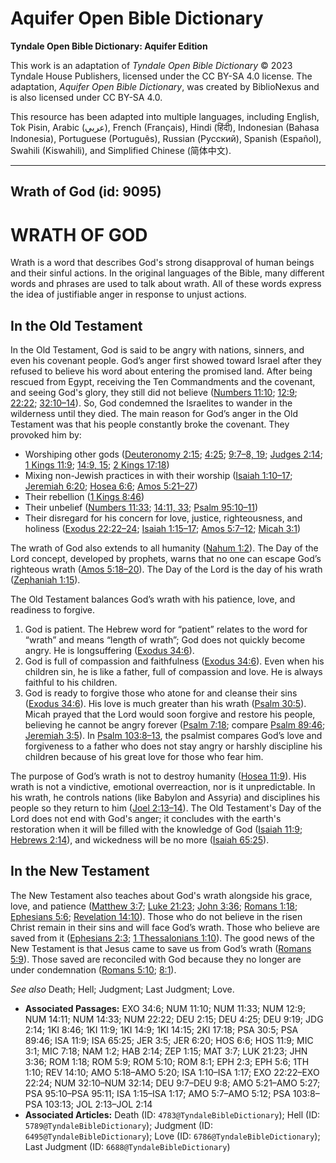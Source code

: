 # Aquifer Open Bible Dictionary

**Tyndale Open Bible Dictionary: Aquifer Edition**

This work is an adaptation of *Tyndale Open Bible Dictionary* © 2023 Tyndale House Publishers, licensed under the CC BY\-SA 4\.0 license. The adaptation, *Aquifer Open Bible Dictionary*, was created by BiblioNexus and is also licensed under CC BY\-SA 4\.0\.

This resource has been adapted into multiple languages, including English, Tok Pisin, Arabic (عربي), French (Français), Hindi (हिंदी), Indonesian (Bahasa Indonesia), Portuguese (Português), Russian (Русский), Spanish (Español), Swahili (Kiswahili), and Simplified Chinese (简体中文).



--------------------------------

## Wrath of God (id: 9095)

WRATH OF GOD
============

Wrath is a word that describes God's strong disapproval of human beings and their sinful actions. In the original languages of the Bible, many different words and phrases are used to talk about wrath. All of these words express the idea of justifiable anger in response to unjust actions.

In the Old Testament
--------------------

In the Old Testament, God is said to be angry with nations, sinners, and even his covenant people. God’s anger first showed toward Israel after they refused to believe his word about entering the promised land. After being rescued from Egypt, receiving the Ten Commandments and the covenant, and seeing God's glory, they still did not believe ([Numbers 11:10](https://ref.ly/Num11:10); [12:9](https://ref.ly/Num12:9); [22:22](https://ref.ly/Num22:22); [32:10–14](https://ref.ly/Num32:10-Num32:14)). So, God condemned the Israelites to wander in the wilderness until they died. The main reason for God’s anger in the Old Testament was that his people constantly broke the covenant. They provoked him by: 

* Worshiping other gods ([Deuteronomy 2:15](https://ref.ly/Deut2:15); [4:25](https://ref.ly/Deut4:25); [9:7](https://ref.ly/Deut9:7-Deut9:8,Deut9:19)[–](https://ref.ly/Deut9:7-Deut9:8)[8, 19](https://ref.ly/Deut9:7-Deut9:8,Deut9:19); [Judges 2:14](https://ref.ly/Judg2:14); [1 Kings 11:9](https://ref.ly/1Kgs11:9); [14:9, 15](https://ref.ly/1Kgs14:9,1Kgs14:15); [2 Kings 17:18](https://ref.ly/2Kgs17:18))
* Mixing non\-Jewish practices in with their worship ([Isaiah 1:10](https://ref.ly/Isa1:10-Isa1:17)[–](https://ref.ly/Isa1:10-Isa1:17)[17](https://ref.ly/Isa1:10-Isa1:17); [Jeremiah 6:20](https://ref.ly/Jer6:20); [Hosea 6:6](https://ref.ly/Hos6:6); [Amos 5:21](https://ref.ly/Amos5:21-Amos5:27)[–](https://ref.ly/Amos5:21-Amos5:27)[27](https://ref.ly/Amos5:21-Amos5:27))
* Their rebellion ([1 Kings 8:46](https://ref.ly/1Kgs8:46))
* Their unbelief ([Numbers 11:33](https://ref.ly/Num11:33); [14:11, 33](https://ref.ly/Num14:11,Num14:33); [Psalm 95:10](https://ref.ly/Ps95:10-Ps95:11)[–](https://ref.ly/Ps95:10-Ps95:11)[11](https://ref.ly/Ps95:10-Ps95:11))
* Their disregard for his concern for love, justice, righteousness, and holiness ([Exodus 22:22](https://ref.ly/Exod22:22-Exod22:24)[–](https://ref.ly/Exod22:22-Exod22:24)[24](https://ref.ly/Exod22:22-Exod22:24); [Isaiah 1:15](https://ref.ly/Isa1:15-Isa1:17)[–](https://ref.ly/Isa1:15-Isa1:17)[17](https://ref.ly/Isa1:15-Isa1:17); [Amos 5:7](https://ref.ly/Amos5:7-Amos5:12)[–](https://ref.ly/Amos5:7-Amos5:12)[12](https://ref.ly/Amos5:7-Amos5:12); [Micah 3:1](https://ref.ly/Mic3:1))

The wrath of God also extends to all humanity ([Nahum 1:2](https://ref.ly/Nah1:2)). The Day of the Lord concept, developed by prophets, warns that no one can escape God’s righteous wrath ([Amos 5:18](https://ref.ly/Amos5:18-Amos5:20)[–](https://ref.ly/Amos5:18-Amos5:20)[20](https://ref.ly/Amos5:18-Amos5:20)). The Day of the Lord is the day of his wrath ([Zephaniah 1:15](https://ref.ly/Zeph1:15)).

The Old Testament balances God’s wrath with his patience, love, and readiness to forgive. 

1. God is patient. The Hebrew word for “patient” relates to the word for “wrath” and means “length of wrath”; God does not quickly become angry. He is longsuffering ([Exodus 34:6](https://ref.ly/Exod34:6)).
2. God is full of compassion and faithfulness ([Exodus 34:6](https://ref.ly/Exod34:6)). Even when his children sin, he is like a father, full of compassion and love. He is always faithful to his children.
3. God is ready to forgive those who atone for and cleanse their sins ([Exodus 34:6](https://ref.ly/Exod34:6)). His love is much greater than his wrath ([Psalm 30:5](https://ref.ly/Ps30:5)). Micah prayed that the Lord would soon forgive and restore his people, believing he cannot be angry forever ([Psalm 7:18](https://ref.ly/Mic7:18); compare [Psalm 89:46](https://ref.ly/Ps89:46); [Jeremiah 3:5](https://ref.ly/Jer3:5)). In [Psalm 103:8](https://ref.ly/Ps103:8-Ps103:13)[–](https://ref.ly/Ps103:8-Ps103:13)[13](https://ref.ly/Ps103:8-Ps103:13), the psalmist compares God’s love and forgiveness to a father who does not stay angry or harshly discipline his children because of his great love for those who fear him.

The purpose of God’s wrath is not to destroy humanity ([Hosea 11:9](https://ref.ly/Hos11:9)). His wrath is not a vindictive, emotional overreaction, nor is it unpredictable. In his wrath, he controls nations (like Babylon and Assyria) and disciplines his people so they return to him ([Joel 2:13](https://ref.ly/Joel2:13-Joel2:14)[–](https://ref.ly/Joel2:13-Joel2:14)[14](https://ref.ly/Joel2:13-Joel2:14)). The Old Testament's Day of the Lord does not end with God's anger; it concludes with the earth's restoration when it will be filled with the knowledge of God ([Isaiah 11:9](https://ref.ly/Isa11:9); [Hebrews 2:14](https://ref.ly/Hab2:14)), and wickedness will be no more ([Isaiah 65:25](https://ref.ly/Isa65:25)).

In the New Testament
--------------------

The New Testament also teaches about God's wrath alongside his grace, love, and patience ([Matthew 3:7](https://ref.ly/Matt3:7); [Luke 21:23](https://ref.ly/Luke21:23); [John 3:36](https://ref.ly/John3:36); [Romans 1:18](https://ref.ly/Rom1:18); [Ephesians 5:6](https://ref.ly/Eph5:6); [Revelation 14:10](https://ref.ly/Rev14:10)). Those who do not believe in the risen Christ remain in their sins and will face God’s wrath. Those who believe are saved from it ([Ephesians 2:3](https://ref.ly/Eph2:3); [1 Thessalonians 1:10](https://ref.ly/1Thess1:10)). The good news of the New Testament is that Jesus came to save us from God’s wrath ([Romans 5:9](https://ref.ly/Rom5:9)). Those saved are reconciled with God because they no longer are under condemnation ([Romans 5:10](https://ref.ly/Rom5:10); [8:1](https://ref.ly/Rom8:1)).

*See also* Death; Hell; Judgment; Last Judgment; Love.

* **Associated Passages:** EXO 34:6; NUM 11:10; NUM 11:33; NUM 12:9; NUM 14:11; NUM 14:33; NUM 22:22; DEU 2:15; DEU 4:25; DEU 9:19; JDG 2:14; 1KI 8:46; 1KI 11:9; 1KI 14:9; 1KI 14:15; 2KI 17:18; PSA 30:5; PSA 89:46; ISA 11:9; ISA 65:25; JER 3:5; JER 6:20; HOS 6:6; HOS 11:9; MIC 3:1; MIC 7:18; NAM 1:2; HAB 2:14; ZEP 1:15; MAT 3:7; LUK 21:23; JHN 3:36; ROM 1:18; ROM 5:9; ROM 5:10; ROM 8:1; EPH 2:3; EPH 5:6; 1TH 1:10; REV 14:10; AMO 5:18–AMO 5:20; ISA 1:10–ISA 1:17; EXO 22:22–EXO 22:24; NUM 32:10–NUM 32:14; DEU 9:7–DEU 9:8; AMO 5:21–AMO 5:27; PSA 95:10–PSA 95:11; ISA 1:15–ISA 1:17; AMO 5:7–AMO 5:12; PSA 103:8–PSA 103:13; JOL 2:13–JOL 2:14
* **Associated Articles:** Death (ID: `4783@TyndaleBibleDictionary`); Hell (ID: `5789@TyndaleBibleDictionary`); Judgment (ID: `6495@TyndaleBibleDictionary`); Love (ID: `6786@TyndaleBibleDictionary`); Last Judgment (ID: `6688@TyndaleBibleDictionary`)


